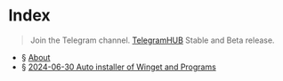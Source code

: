 # Index
> Join the Telegram channel. 
> [TelegramHUB](https://t.me/mo00othub) Stable and Beta release.
	
- § [About](https://github.com/mo00ot)
- § [2024-06-30 Auto installer of Winget and Programs](https://mo00ot.github.io/2024/06/30/Auto-installer-of-Winget-and-Programs.html)